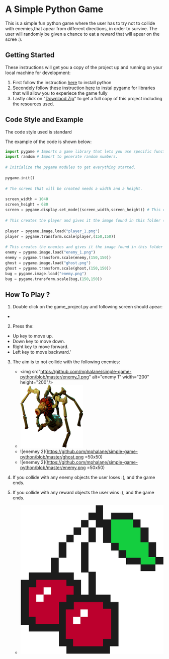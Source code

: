 # A Simple Python Game 
This is a simple fun python game where the user has to try not to collide with enemies,that apear from different directions, in order to survive.
The user will randomly be given a chance to eat a reward that will apear on the scree :).
## Getting Started
These instructions will get you a copy of the project up and running on your local machine for development:
1) First follow the instruction [here](https://www.codecademy.com/articles/install-python) to install python 
2) Secondely follow these instruction [here](https://www.pygame.org/wiki/GettingStarted) to instal pygame for libraries that will allow you to experiece the game fully
3) Lastly click on "[Downlaod Zip](https://www.instructables.com/Downloading-Code-From-GitHub/)" to get a full copy of this project including the resources used.

## Code Style and Example
The code style used is standard 

The example of the code is shown below:

```python
import pygame # Imports a game library that lets you use specific functions in your program.
import random # Import to generate random numbers. 

# Initialize the pygame modules to get everything started.

pygame.init() 

# The screen that will be created needs a width and a height.

screen_width = 1040
screen_height = 680
screen = pygame.display.set_mode((screen_width,screen_height)) # This creates the screen and gives it the width and height specified as a 2 item sequence.

# This creates the player and gives it the image found in this folder (similarly with the enemy image). 

player = pygame.image.load("player_1.png")
player = pygame.transform.scale(player,(150,150))

# This creates the enemies and gives it the image found in this folder (similarly with the enemy image).
enemy = pygame.image.load("enemy_1.png")
enemy = pygame.transform.scale(enemy,(150,150))
ghost = pygame.image.load("ghost.png")
ghost = pygame.transform.scale(ghost,(150,150))
bug = pygame.image.load("enemy.png")
bug = pygame.transform.scale(bug,(150,150))
```

## How To Play ?
1) Double click on the game_project.py and following screen should apear:
  - 
2) Press the:
  - Up key to move up.
  - Down key to move down.
  - Right key to move forward.
  - Left key to move backward.'
3) The aim is to not collide with the following enemies:
   - <img src"https://github.com/mphalane/simple-game-python/blob/master/enemy_1.png" alt="enemy 1" width="200" height="200"/>
   - <img src="https://github.com/mphalane/simple-game-python/blob/master/enemy_1.png" width="200" height="200" />
   - ![enemey 2](https://github.com/mphalane/simple-game-python/blob/master/ghost.png =50x50)
   - ![enemey 2](https://github.com/mphalane/simple-game-python/blob/master/enemy.png =50x50)
   
4) If you collide with any enemy objects the user loses :(, and the game ends.

5) If you collide with any reward objects the user wins :), and the game ends.
   - ![reward object](https://github.com/mphalane/simple-game-python/blob/master/reward.png)
   
